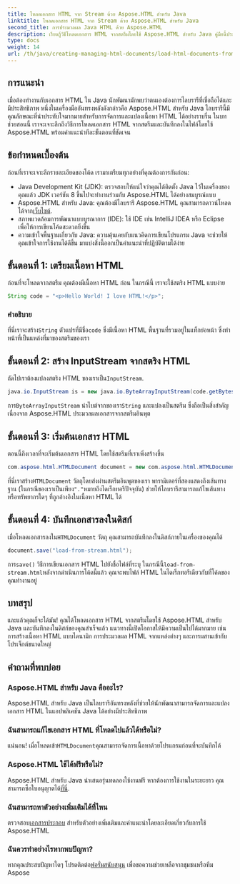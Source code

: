 ```yaml
---
title: โหลดเอกสาร HTML จาก Stream ด้วย Aspose.HTML สำหรับ Java
linktitle: โหลดเอกสาร HTML จาก Stream ด้วย Aspose.HTML สำหรับ Java
second_title: การประมวลผล Java HTML ด้วย Aspose.HTML
description: เรียนรู้วิธีโหลดเอกสาร HTML จากสตรีมโดยใช้ Aspose.HTML สำหรับ Java คู่มือนี้ประกอบด้วยบทช่วยสอนทีละขั้นตอนสำหรับการจัดการ HTML ได้อย่างราบรื่น
type: docs
weight: 14
url: /th/java/creating-managing-html-documents/load-html-documents-from-stream/
---
```

## การแนะนำ
เมื่อต้องทำงานกับเอกสาร HTML ใน Java นักพัฒนามักพบว่าตนเองต้องการไลบรารีที่เชื่อถือได้และมีประสิทธิภาพ หนึ่งในเครื่องมืออันทรงพลังดังกล่าวคือ Aspose.HTML สำหรับ Java ไลบรารีนี้มีคุณลักษณะที่น่าประทับใจมากมายสำหรับการจัดการและแปลงเนื้อหา HTML ได้อย่างราบรื่น ในบทช่วยสอนนี้ เราจะเจาะลึกถึงวิธีการโหลดเอกสาร HTML จากสตรีมและบันทึกลงในไฟล์โดยใช้ Aspose.HTML พร้อมคำแนะนำทีละขั้นตอนที่ชัดเจน
## ข้อกำหนดเบื้องต้น
ก่อนที่เราจะเจาะลึกรายละเอียดของโค้ด เรามาเตรียมทุกอย่างที่คุณต้องการกันก่อน:
- Java Development Kit (JDK): ตรวจสอบให้แน่ใจว่าคุณได้ติดตั้ง Java ไว้ในเครื่องของคุณแล้ว JDK เวอร์ชัน 8 ขึ้นไปจะทำงานร่วมกับ Aspose.HTML ได้อย่างสมบูรณ์แบบ
-  Aspose.HTML สำหรับ Java: คุณต้องมีไลบรารี Aspose.HTML คุณสามารถดาวน์โหลดได้จาก[เว็บไซต์](https://releases.aspose.com/html/java/).
- สภาพแวดล้อมการพัฒนาแบบบูรณาการ (IDE): ใช้ IDE เช่น IntelliJ IDEA หรือ Eclipse เพื่อให้การเขียนโค้ดสะดวกยิ่งขึ้น 
- ความเข้าใจพื้นฐานเกี่ยวกับ Java: ความคุ้นเคยกับแนวคิดการเขียนโปรแกรม Java จะช่วยให้คุณเข้าใจการใช้งานได้ดีขึ้น
มาแบ่งสิ่งนี้ออกเป็นคำแนะนำที่ปฏิบัติตามได้ง่าย
## ขั้นตอนที่ 1: เตรียมเนื้อหา HTML
ก่อนที่จะโหลดจากสตรีม คุณต้องมีเนื้อหา HTML ก่อน ในกรณีนี้ เราจะใช้สตริง HTML แบบง่าย
```java
String code = "<p>Hello World! I love HTML!</p>";
```
### คำอธิบาย
 ที่นี่เราจะสร้าง`String` ตัวแปรที่มีชื่อ`code` ซึ่งมีเนื้อหา HTML พื้นฐานที่รวมอยู่ในแท็กย่อหน้า ซึ่งทำหน้าที่เป็นแหล่งที่มาของสตรีมของเรา
## ขั้นตอนที่ 2: สร้าง InputStream จากสตริง HTML
 ถัดไปเราต้องแปลงสตริง HTML ของเราเป็น`InputStream`.
```java
java.io.InputStream is = new java.io.ByteArrayInputStream(code.getBytes());
```

 การ`ByteArrayInputStream` นำไบต์จากของเรา`String` และแปลงเป็นสตรีม ซึ่งถือเป็นสิ่งสำคัญ เนื่องจาก Aspose.HTML ประมวลผลเอกสารจากสตรีมอินพุต
## ขั้นตอนที่ 3: เริ่มต้นเอกสาร HTML
ตอนนี้ถึงเวลาที่จะเริ่มต้นเอกสาร HTML โดยใช้สตรีมที่เราเพิ่งสร้างขึ้น
```java
com.aspose.html.HTMLDocument document = new com.aspose.html.HTMLDocument(is, ".");
```

 ที่นี่เราสร้าง`HTMLDocument` วัตถุโดยส่งผ่านสตรีมอินพุตของเรา พารามิเตอร์ที่สองแสดงถึงเส้นทางฐาน (ในกรณีของเราเป็นเพียง`"."`หมายถึงไดเร็กทอรีปัจจุบัน) ช่วยให้ไลบรารีสามารถแก้ไขเส้นทางหรือทรัพยากรใดๆ ที่ถูกอ้างอิงในเนื้อหา HTML ได้
## ขั้นตอนที่ 4: บันทึกเอกสารลงในดิสก์
 เมื่อโหลดเอกสารลงใน`HTMLDocument` วัตถุ คุณสามารถบันทึกลงในดิสก์ภายในเครื่องของคุณได้
```java
document.save("load-from-stream.html");
```

 การ`save()` วิธีการเขียนเอกสาร HTML ไปยังชื่อไฟล์ที่ระบุ ในกรณีนี้`load-from-stream.html`หลังจากดำเนินการโค้ดนี้แล้ว คุณจะพบไฟล์ HTML ในไดเร็กทอรีเดียวกับที่โค้ดของคุณทำงานอยู่
## บทสรุป
และแล้วคุณก็จะได้มัน! คุณได้โหลดเอกสาร HTML จากสตรีมโดยใช้ Aspose.HTML สำหรับ Java และบันทึกลงในดิสก์ของคุณสำเร็จแล้ว แนวทางนี้เปิดโอกาสให้มีความเป็นไปได้มากมาย เช่น การสร้างเนื้อหา HTML แบบไดนามิก การประมวลผล HTML จากแหล่งต่างๆ และการผสานเข้ากับโปรเจ็กต์ขนาดใหญ่

## คำถามที่พบบ่อย
### Aspose.HTML สำหรับ Java คืออะไร?
Aspose.HTML สำหรับ Java เป็นไลบรารีอันทรงพลังที่ช่วยให้นักพัฒนาสามารถจัดการและแปลงเอกสาร HTML ในแอปพลิเคชัน Java ได้อย่างมีประสิทธิภาพ
### ฉันสามารถแก้ไขเอกสาร HTML ที่โหลดไปแล้วได้หรือไม่?
 แน่นอน! เมื่อโหลดเข้า`HTMLDocument`คุณสามารถจัดการเนื้อหาด้วยโปรแกรมก่อนที่จะบันทึกได้
### Aspose.HTML ใช้ได้ฟรีหรือไม่?
 Aspose.HTML สำหรับ Java นำเสนอรุ่นทดลองใช้งานฟรี หากต้องการใช้งานในระยะยาว คุณสามารถซื้อใบอนุญาตได้[ที่นี่](https://purchase.aspose.com/buy).
### ฉันสามารถหาตัวอย่างเพิ่มเติมได้ที่ไหน
 ตรวจสอบ[เอกสารประกอบ](https://reference.aspose.com/html/java/) สำหรับตัวอย่างเพิ่มเติมและคำแนะนำโดยละเอียดเกี่ยวกับการใช้ Aspose.HTML
### ฉันควรทำอย่างไรหากพบปัญหา?
 หากคุณประสบปัญหาใดๆ โปรดติดต่อ[ฟอรั่มสนับสนุน](https://forum.aspose.com/c/html/29) เพื่อขอความช่วยเหลือจากชุมชนหรือทีม Aspose